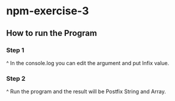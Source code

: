 # npm-exercise-3
## How to run the Program

### Step 1
^ In the console.log you can edit the argument and put Infix value.
### Step 2
^ Run the program and the result will be Postfix String and Array.
